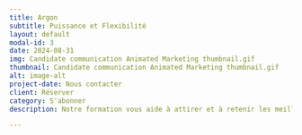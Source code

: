 ```yaml
---
title: Argon
subtitle: Puissance et Flexibilité
layout: default
modal-id: 3
date: 2024-08-31
img: Candidate communication Animated Marketing thumbnail.gif
thumbnail: Candidate communication Animated Marketing thumbnail.gif
alt: image-alt
project-date: Nous contacter
client: Réserver
category: S'abonner
description: Notre formation vous aide à attirer et à retenir les meilleurs talents grâce à des offres d'emploi personnalisées et attrayantes. Gérez les lettres d'offre, les détails de compensation et les informations sur les avantages sociaux de manière efficace. Assurez-vous de présenter votre entreprise sous le meilleur jour possible pour attirer les candidats les plus qualifiés. Essayez la masterclass dès aujourd'hui et renforcez votre marque employeur. Cette Masterclass vous permet de transmettre des messages de refus avec empathie et compréhension. Gérez les lettres de refus avec des modèles qui expriment votre appréciation pour les candidats et les encouragent à poursuivre leurs recherches. Renforcez votre réputation en tant qu'employeur bienveillant et favorisez des relations positives avec les candidats. Humanisez votre processus de recrutement.

---
```

